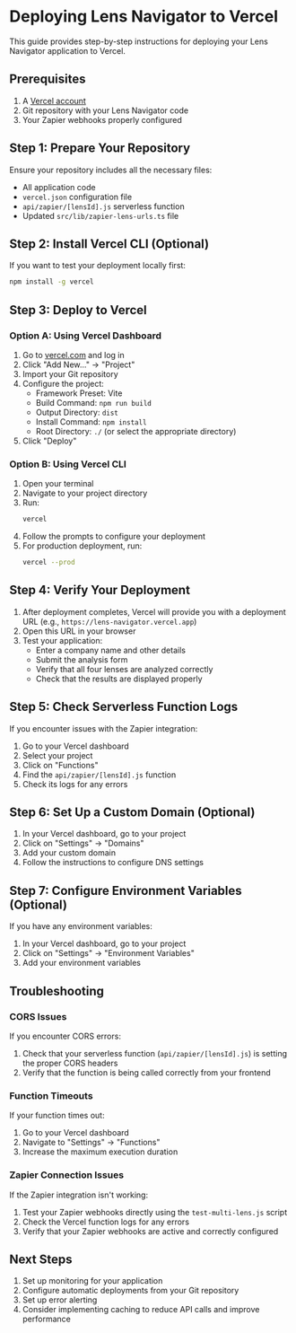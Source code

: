 # Deploying Lens Navigator to Vercel

This guide provides step-by-step instructions for deploying your Lens Navigator application to Vercel.

## Prerequisites

1. A [Vercel account](https://vercel.com/signup)
2. Git repository with your Lens Navigator code
3. Your Zapier webhooks properly configured

## Step 1: Prepare Your Repository

Ensure your repository includes all the necessary files:

- All application code
- `vercel.json` configuration file
- `api/zapier/[lensId].js` serverless function
- Updated `src/lib/zapier-lens-urls.ts` file

## Step 2: Install Vercel CLI (Optional)

If you want to test your deployment locally first:

```bash
npm install -g vercel
```

## Step 3: Deploy to Vercel

### Option A: Using Vercel Dashboard

1. Go to [vercel.com](https://vercel.com) and log in
2. Click "Add New..." → "Project"
3. Import your Git repository
4. Configure the project:
   - Framework Preset: Vite
   - Build Command: `npm run build`
   - Output Directory: `dist`
   - Install Command: `npm install`
   - Root Directory: `./` (or select the appropriate directory)
5. Click "Deploy"

### Option B: Using Vercel CLI

1. Open your terminal
2. Navigate to your project directory
3. Run:
   ```bash
   vercel
   ```
4. Follow the prompts to configure your deployment
5. For production deployment, run:
   ```bash
   vercel --prod
   ```

## Step 4: Verify Your Deployment

1. After deployment completes, Vercel will provide you with a deployment URL (e.g., `https://lens-navigator.vercel.app`)
2. Open this URL in your browser
3. Test your application:
   - Enter a company name and other details
   - Submit the analysis form
   - Verify that all four lenses are analyzed correctly
   - Check that the results are displayed properly

## Step 5: Check Serverless Function Logs

If you encounter issues with the Zapier integration:

1. Go to your Vercel dashboard
2. Select your project
3. Click on "Functions"
4. Find the `api/zapier/[lensId].js` function
5. Check its logs for any errors

## Step 6: Set Up a Custom Domain (Optional)

1. In your Vercel dashboard, go to your project
2. Click on "Settings" → "Domains"
3. Add your custom domain
4. Follow the instructions to configure DNS settings

## Step 7: Configure Environment Variables (Optional)

If you have any environment variables:

1. In your Vercel dashboard, go to your project
2. Click on "Settings" → "Environment Variables"
3. Add your environment variables

## Troubleshooting

### CORS Issues

If you encounter CORS errors:

1. Check that your serverless function (`api/zapier/[lensId].js`) is setting the proper CORS headers
2. Verify that the function is being called correctly from your frontend

### Function Timeouts

If your function times out:

1. Go to your Vercel dashboard
2. Navigate to "Settings" → "Functions"
3. Increase the maximum execution duration

### Zapier Connection Issues

If the Zapier integration isn't working:

1. Test your Zapier webhooks directly using the `test-multi-lens.js` script
2. Check the Vercel function logs for any errors
3. Verify that your Zapier webhooks are active and correctly configured

## Next Steps

1. Set up monitoring for your application
2. Configure automatic deployments from your Git repository
3. Set up error alerting
4. Consider implementing caching to reduce API calls and improve performance
